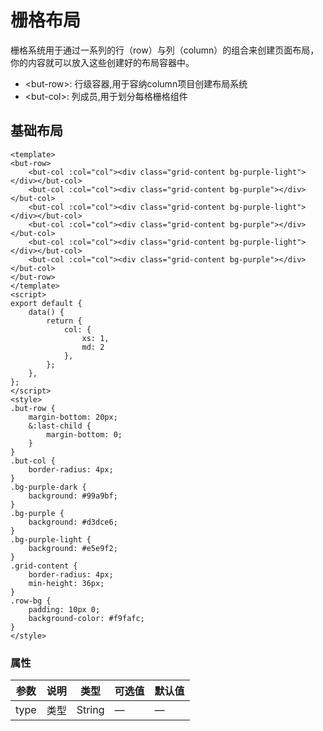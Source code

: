 # 栅格布局
栅格系统用于通过一系列的行（row）与列（column）的组合来创建页面布局，你的内容就可以放入这些创建好的布局容器中。
+ &lt;but-row&gt;: 行级容器,用于容纳column项目创建布局系统
+ &lt;but-col&gt;: 列成员,用于划分每格栅格组件

## 基础布局
```vue
<template>
<but-row>
	<but-col :col="col"><div class="grid-content bg-purple-light"></div></but-col>
	<but-col :col="col"><div class="grid-content bg-purple"></div></but-col>
	<but-col :col="col"><div class="grid-content bg-purple-light"></div></but-col>
	<but-col :col="col"><div class="grid-content bg-purple"></div></but-col>
	<but-col :col="col"><div class="grid-content bg-purple-light"></div></but-col>
	<but-col :col="col"><div class="grid-content bg-purple"></div></but-col>
</but-row>
</template>
<script>
export default {
	data() {
		return {
			col: {
				xs: 1,
				md: 2
			},
		};
	},
};
</script>
<style>
.but-row {
	margin-bottom: 20px;
	&:last-child {
		margin-bottom: 0;
	}
}
.but-col {
	border-radius: 4px;
}
.bg-purple-dark {
	background: #99a9bf;
}
.bg-purple {
	background: #d3dce6;
}
.bg-purple-light {
	background: #e5e9f2;
}
.grid-content {
	border-radius: 4px;
	min-height: 36px;
}
.row-bg {
	padding: 10px 0;
	background-color: #f9fafc;
}
</style>
```



### 属性
| 参数      | 说明    | 类型      | 可选值       | 默认值   |
|---------- |-------- |---------- |-------------  |-------- |
| type | 类型 | String| — | — |